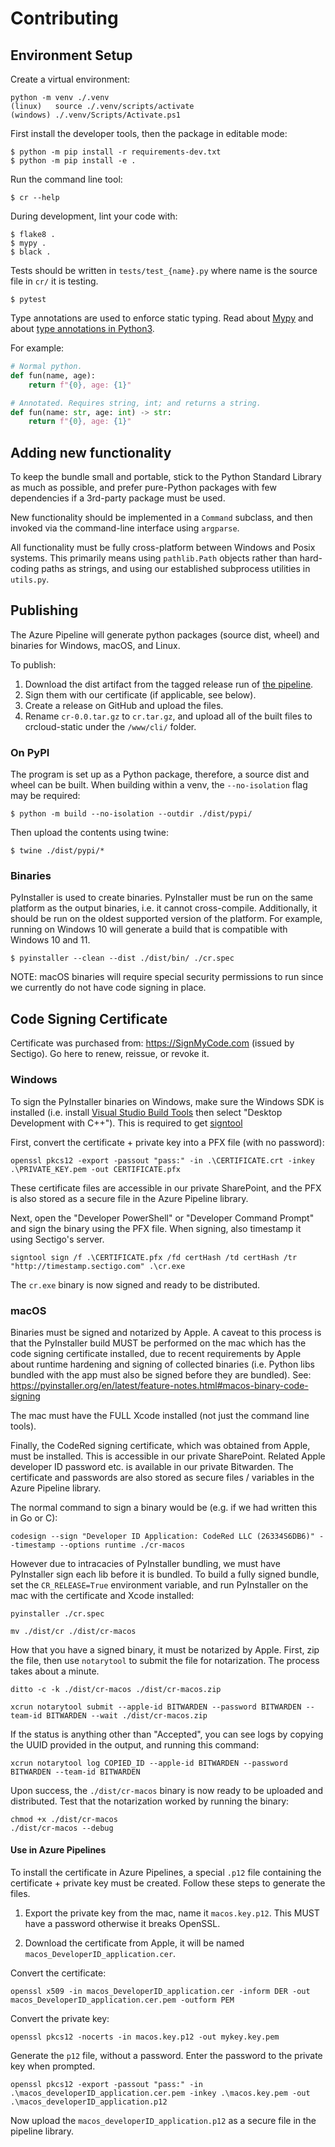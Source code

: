 Contributing
============

Environment Setup
-----------------

Create a virtual environment:

```
python -m venv ./.venv
(linux)   source ./.venv/scripts/activate
(windows) ./.venv/Scripts/Activate.ps1
```

First install the developer tools, then the package in editable mode:

```console
$ python -m pip install -r requirements-dev.txt
$ python -m pip install -e .
```

Run the command line tool:

```console
$ cr --help
```

During development, lint your code with:

```console
$ flake8 .
$ mypy .
$ black .
```

Tests should be written in `tests/test_{name}.py` where name is the source file in `cr/` it is testing.

```console
$ pytest
```

Type annotations are used to enforce static typing. Read about [Mypy](http://mypy-lang.org/examples.html) and about [type annotations in Python3](https://www.python.org/dev/peps/pep-3107/).

For example:

```python
# Normal python.
def fun(name, age):
    return f"{0}, age: {1}"

# Annotated. Requires string, int; and returns a string.
def fun(name: str, age: int) -> str:
    return f"{0}, age: {1}"
```

Adding new functionality
------------------------

To keep the bundle small and portable, stick to the Python Standard Library as much as possible, and prefer pure-Python packages with few dependencies if a 3rd-party package must be used.

New functionality should be implemented in a `Command` subclass, and then invoked via the command-line interface using `argparse`.

All functionality must be fully cross-platform between Windows and Posix systems. This primarily means using ``pathlib.Path`` objects rather than hard-coding paths as strings, and using our established subprocess utilities in ``utils.py``.


Publishing
----------

The Azure Pipeline will generate python packages (source dist, wheel) and binaries for Windows, macOS, and Linux.

To publish:
1. Download the dist artifact from the tagged release run of [the pipeline](https://dev.azure.com/coderedcorp/cr-github/_build?definitionId=17).
2. Sign them with our certificate (if applicable, see below).
3. Create a release on GitHub and upload the files.
4. Rename `cr-0.0.tar.gz` to `cr.tar.gz`, and upload all of the built files to crcloud-static under the `/www/cli/` folder.

### On PyPI

The program is set up as a Python package, therefore, a source dist and wheel can be built. When building within a venv, the `--no-isolation` flag may be required:

```console
$ python -m build --no-isolation --outdir ./dist/pypi/
```

Then upload the contents using twine:
```console
$ twine ./dist/pypi/*
```

### Binaries

PyInstaller is used to create binaries. PyInstaller must be run on the same platform as the output binaries, i.e. it cannot cross-compile. Additionally, it should be run on the oldest supported version of the platform. For example, running on Windows 10 will generate a build that is compatible with Windows 10 and 11.

```console
$ pyinstaller --clean --dist ./dist/bin/ ./cr.spec
```

NOTE: macOS binaries will require special security permissions to run since we currently do not have code signing in place.


Code Signing Certificate
------------------------

Certificate was purchased from: https://SignMyCode.com (issued by Sectigo). Go here to renew, reissue, or revoke it.

### Windows

To sign the PyInstaller binaries on Windows, make sure the Windows SDK is installed (i.e. install [Visual Studio Build Tools](https://visualstudio.microsoft.com/downloads/#build-tools-for-visual-studio-2022) then select "Desktop Development with C++"). This is required to get [signtool](https://learn.microsoft.com/en-us/dotnet/framework/tools/signtool-exe)

First, convert the certificate + private key into a PFX file (with no password):

```
openssl pkcs12 -export -passout "pass:" -in .\CERTIFICATE.crt -inkey .\PRIVATE_KEY.pem -out CERTIFICATE.pfx
```

These certificate files are accessible in our private SharePoint, and the PFX is also stored as a secure file in the Azure Pipeline library.

Next, open the "Developer PowerShell" or "Developer Command Prompt" and sign the binary using the PFX file. When signing, also timestamp it using Sectigo's server.

```
signtool sign /f .\CERTIFICATE.pfx /fd certHash /td certHash /tr "http://timestamp.sectigo.com" .\cr.exe
```

The `cr.exe` binary is now signed and ready to be distributed.

### macOS

Binaries must be signed and notarized by Apple. A caveat to this process is that the PyInstaller build MUST be performed on the mac which has the code signing certificate installed, due to recent requirements by Apple about runtime hardening and signing of collected binaries (i.e. Python libs bundled with the app must also be signed before they are bundled). See: https://pyinstaller.org/en/latest/feature-notes.html#macos-binary-code-signing

The mac must have the FULL Xcode installed (not just the command line tools).

Finally, the CodeRed signing certificate, which was obtained from Apple, must be installed. This is accessible in our private SharePoint. Related Apple developer ID password etc. is available in our private Bitwarden. The certificate and passwords are also stored as secure files / variables in the Azure Pipeline library.

The normal command to sign a binary would be (e.g. if we had written this in Go or C):

```
codesign --sign "Developer ID Application: CodeRed LLC (26334S6DB6)" --timestamp --options runtime ./cr-macos
```

However due to intracacies of PyInstaller bundling, we must have PyInstaller sign each lib before it is bundled. To build a fully signed bundle, set the `CR_RELEASE=True` environment variable, and run PyInstaller on the mac with the certificate and Xcode installed:

```
pyinstaller ./cr.spec

mv ./dist/cr ./dist/cr-macos
```

How that you have a signed binary, it must be notarized by Apple. First, zip the file, then use `notarytool` to submit the file for notarization. The process takes about a minute.

```
ditto -c -k ./dist/cr-macos ./dist/cr-macos.zip

xcrun notarytool submit --apple-id BITWARDEN --password BITWARDEN --team-id BITWARDEN --wait ./dist/cr-macos.zip
```

If the status is anything other than "Accepted", you can see logs by copying the UUID provided in the output, and running this command:

```
xcrun notarytool log COPIED_ID --apple-id BITWARDEN --password BITWARDEN --team-id BITWARDEN
```

Upon success, the `./dist/cr-macos` binary is now ready to be uploaded and distributed. Test that the notarization worked by running the binary:

```
chmod +x ./dist/cr-macos
./dist/cr-macos --debug
```

#### Use in Azure Pipelines

To install the certificate in Azure Pipelines, a special `.p12` file containing the certificate + private key must be created. Follow these steps to generate the files.

1. Export the private key from the mac, name it `macos.key.p12`. This MUST have a password otherwise it breaks OpenSSL.

2. Download the certificate from Apple, it will be named `macos_DeveloperID_application.cer`.

Convert the certificate:

```
openssl x509 -in macos_DeveloperID_application.cer -inform DER -out macos_DeveloperID_application.cer.pem -outform PEM
```

Convert the private key:

```
openssl pkcs12 -nocerts -in macos.key.p12 -out mykey.key.pem
```

Generate the `p12` file, without a password. Enter the password to the private key when prompted.

```
openssl pkcs12 -export -passout "pass:" -in .\macos_developerID_application.cer.pem -inkey .\macos.key.pem -out .\macos_developerID_application.p12
```

Now upload the `macos_developerID_application.p12` as a secure file in the pipeline library.
